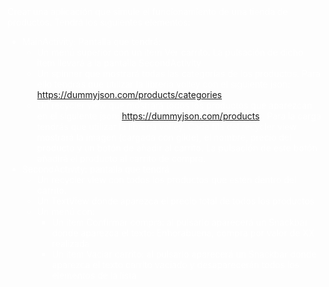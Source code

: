 <body style="color:white">
Crear una aplicación que simule el funcionamiento de una tienda de productos. Tendrá
los siguientes elementos:

- MainActivity: Pantalla que tendrá:
  - Un menú superior con un item Ver carrito. La pulsación de dicho item
  llevará a la pantalla SecondActivity
  - Un spinner que mostrará todas las categorías de los productos. Para ello
  tendrás que utilizar la librería volley con el siguiente json:
  https://dummyjson.com/products/categories
  - Un recycler view que mostrará todos los productos que aparezcan en el
  siguiente json: https://dummyjson.com/products . Para la carga tendrás
  que utilizar la librería volley. Cada fila del recycler view mostrará la
  imagen (cargada con glide), el nombre, precio del producto y un botón
  de añadir al carrito. La pulsación de este botón añadirá el producto al
  carrito de compra.
- SecondActivity: pantalla que tendrá
  - Un recycler view con todos los productos que estén dentro del carrito.
  - Un TextView donde aparezca el precio total de todos los productos
  - Un menú con:
    - Un item Confirmar compra: al pulsarlo aparecerá un Snackbar
    donde aparezca el texto: Enhorabuena, compra por valor de XX
    realizada
    - Un item Vaciar carrito: al pulsarlo aparecerá un Snackbar donde
    aparezca el texto carrito vaciado y desaparecerán todos los
    elementos de la lista
</body>